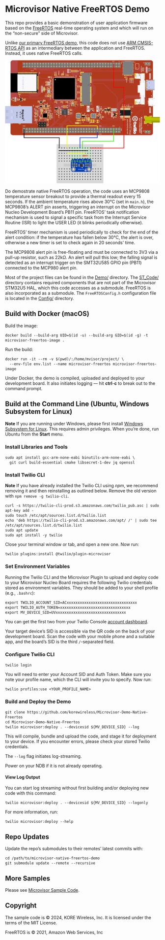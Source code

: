 # Microvisor Native FreeRTOS Demo

This repo provides a basic demonstration of user application firmware based on the [FreeRTOS](https://freertos.org/) real-time operating system and which will run on the “non-secure” side of Microvisor.

Unlike [our primary FreeRTOS demo](https://github.com/twilio/twilio-microvisor-freertos), this code does not use [ARM CMSIS-RTOS API](https://github.com/ARM-software/CMSIS_5) as an intermediary between the application and FreeRTOS. Instead, it uses native FreeRTOS calls.

![The Nucleo board and attached MCP9808](./images/mv-mcp9808.png)

Do demostrate native FreeRTOS operation, the code uses an MCP9808 temperature sensor breakout to provide a thermal readout every 15 seconds. If the ambient temperature rises above 30°C (set in `main.h`), the MCP9808’s ALERT pin asserts, triggering an interrupt on the Microvisor Nucleo Development Board’s PB11 pin. FreeRTOS’ task notification mechanism is used to signal a specific task from the Interrupt Service Routine (ISR) to light the USER LED (it blinks periodically otherwise).

FreeRTOS’ timer mechanism is used periodically to check for the end of the alert condition: if the temperature has fallen below 30°C, the alert is over, otherwise a new timer is set to check again in 20 seconds' time.

The MCP9808 alert pin is free-floating and must be connected to 3V3 via a pull-up resistor, such as 22k&Omega;. An alert will pull this low; the falling signal is detected as an interrupt trigger on the SMT32U585 GPIO pin (PB11) connected to the MCP980 alert pin.

Most of the project files can be found in the [Demo/](Demo/) directory. The [ST_Code/](ST_Code/) directory contains required components that are not part of the Microvisor STM32U5 HAL, which this code accesses as a submodule. FreeRTOS is also incorporated as a submodule. The `FreeRTOSConfig.h` configuration file is located in the [Config/](Config/) directory.

## Build with Docker (macOS)

Build the image:

```shell
docker build --build-arg UID=$(id -u) --build-arg GID=$(id -g) -t microvisor-freertos-image .
```

Run the build:

```shell
docker run -it --rm -v $(pwd)/:/home/mvisor/project/ \
  --env-file env.list --name microvisor-freertos microvisor-freertos-image
```

Under Docker, the demo is compiled, uploaded and deployed to your development board. It also initiates logging — hit <b>ctrl</b>-<b>c</b> to break out to the command prompt.

## Build at the Command Line (Ubuntu, Windows Subsystem for Linux)

**Note** If you are running under Windows, please first install [Windows Subsystem for Linux](https://learn.microsoft.com/en-us/windows/wsl/install). This requires admin privileges. When you’re done, run Ubuntu from the **Start** menu.

### Install Libraries and Tools

```shell
sudo apt install gcc-arm-none-eabi binutils-arm-none-eabi \
  git curl build-essential cmake libsecret-1-dev jq openssl
```

### Install Twilio CLI

**Note** If you have already installed the Twilio CLI using *npm*, we recommend removing it and then reinstalling as outlined below. Remove the old version with `npm remove -g twilio-cli`.

```shell
curl -s https://twilio-cli-prod.s3.amazonaws.com/twilio_pub.asc | sudo apt-key add -
sudo touch /etc/apt/sources.list.d/twilio.list
echo 'deb https://twilio-cli-prod.s3.amazonaws.com/apt/ /' | sudo tee /etc/apt/sources.list.d/twilio.list
sudo apt update
sudo apt install -y twilio
```

Close your terminal window or tab, and open a new one. Now run:

```shell
twilio plugins:install @twilio/plugin-microvisor
```

### Set Environment Variables

Running the Twilio CLI and the Microvisor Plugin to upload and deploy code to your Microvisor Nucleo Board requires the following Twilio credentials stored as environment variables. They should be added to your shell profile (e.g., `.bashrc`):

```shell
export TWILIO_ACCOUNT_SID=ACxxxxxxxxxxxxxxxxxxxxxxxxxxxxxxxx
export TWILIO_AUTH_TOKEN=xxxxxxxxxxxxxxxxxxxxxxxxxxxxxxxx
export MV_DEVICE_SID=UVxxxxxxxxxxxxxxxxxxxxxxxxxxxxxxxx
```

You can get the first two from your Twilio Console [account dashboard](https://console.twilio.com/).

Your target device’s SID is accessible via the QR code on the back of your development board. Scan the code with your mobile phone and a suitable app, and the board’s SID is the third `/`-separated field.

### Configure Twilio CLI

```shell
twilio login
```

You will need to enter your Account SID and Auth Token. Make sure you note your profile name, which the CLI will invite you to specify. Now run:

```shell
twilio profiles:use <YOUR_PROFILE_NAME>
```

### Build and Deploy the Demo

```shell
git clone https://github.com/korewireless/Microvisor-Demo-Native-Freertos
cd Microvisor-Demo-Native-Freertos
twilio microvisor:deploy . --devicesid ${MV_DEVICE_SID} --log
```

This will compile, bundle and upload the code, and stage it for deployment to your device. If you encounter errors, please check your stored Twilio credentials.

The `--log` flag initiates log-streaming.

Power on your NDB if it is not already operating.

#### View Log Output

You can start log streaming without first building and/or deploying new code with this command:

```shell
twilio microvisor:deploy . --devicesid ${MV_DEVICE_SID} --logonly
```

For more information, run:

```shell
twilio microvisor:deploy --help
```

## Repo Updates

Update the repo’s submodules to their remotes’ latest commits with:

```shell
cd /path/to/microvisor-native-freertos-demo
git submodule update --remote --recursive
```

## More Samples

Please see [Microvisor Sample Code](https://www.twilio.com/docs/iot/microvisor/sample-code).

## Copyright

The sample code is © 2024, KORE Wireless, Inc. It is licensed under the terms of the MIT License.

FreeRTOS is © 2021, Amazon Web Services, Inc
